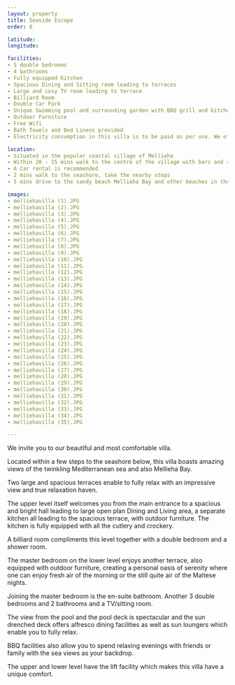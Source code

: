 ```yaml
---
layout: property
title: Seaside Escape
order: 8

latitude: 
longitude: 

facilities:
- 5 double bedrooms
- 4 bathrooms
- Fully equipped Kitchen
- Spacious Dining and Sitting room leading to terraces
- Large and cosy TV room leading to terrace
- Billiard Room
- Double Car Park
- Unique Swimming pool and surrounding garden with BBQ grill and kitchenette
- Outdoor Furniture
- Free Wifi
- Bath Towels and Bed Linens provided
- Electricity consumption in this villa is to be paid as per use. We offer a credit of 200 electricit units per week. After this is consumed, the traveller pays for the electricity consumed.

location:
- Situated in the popular coastal village of Mellieha
- Within 20 - 25 mins walk to the centre of the village with bars and restaurants, souvenir shops, bus,stop etc...
- A Car rental is recommended
- 2 mins walk to the seashore, take the nearby steps
- 5 mins drive to the sandy beach Mellieha Bay and other beaches in the vicinity

images:
- melliehavilla (1).JPG
- melliehavilla (2).JPG
- melliehavilla (3).JPG
- melliehavilla (4).JPG
- melliehavilla (5).JPG
- melliehavilla (6).JPG
- melliehavilla (7).JPG
- melliehavilla (8).JPG
- melliehavilla (9).JPG
- melliehavilla (10).JPG
- melliehavilla (11).JPG
- melliehavilla (12).JPG
- melliehavilla (13).JPG
- melliehavilla (14).JPG
- melliehavilla (15).JPG
- melliehavilla (16).JPG
- melliehavilla (17).JPG
- melliehavilla (18).JPG
- melliehavilla (19).JPG
- melliehavilla (20).JPG
- melliehavilla (21).JPG
- melliehavilla (22).JPG
- melliehavilla (23).JPG
- melliehavilla (24).JPG
- melliehavilla (25).JPG
- melliehavilla (26).JPG
- melliehavilla (27).JPG
- melliehavilla (28).JPG
- melliehavilla (29).JPG
- melliehavilla (30).JPG
- melliehavilla (31).JPG
- melliehavilla (32).JPG
- melliehavilla (33).JPG
- melliehavilla (34).JPG
- melliehavilla (35).JPG

---
```


We invite you to our beautiful and most comfortable villa.
 
Located within a few steps to the seashore below, this villa boasts amazing views of the twinkling Mediterranean sea and also Mellieha Bay.
 
Two large and spacious terraces enable to fully relax with an impressive view and true relaxation haven.
 
The upper level itself welcomes you from the main entrance to a  spacious and bright hall leading to large open plan Dining and Living area, a separate kitchen all leading to the spacious terrace, with outdoor furniture. The kitchen is fully equipped with all the cutlery and crockery.
 
A billiard room compliments this level together with a double bedroom and a shower room.
 
The master bedroom on the lower level enjoys another terrace, also equipped with outdoor furniture, creating a personal oasis of serenity where one can enjoy fresh air of the morning or the still quite air of the Maltese nights.
 
Joining the master bedroom is the en-suite bathroom. Another 3 double bedrooms and 2 bathrooms and a TV/sitting room.
 
The view from the pool and the pool deck is spectacular and the sun drenched deck offers alfresco dining facilities as well as sun loungers which enable you to fully relax.
 
BBQ facilities also allow you to spend relaxing evenings with friends or family with the sea views as your backdrop.
 
The upper and lower level have the lift facility which makes this villa have a unique comfort.